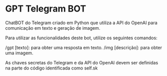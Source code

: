 # GPT Telegram BOT

ChatBOT do Telegram criado em Python que utiliza a API do OpenAI para comunicação em texto e geração de imagem.

Para utilizar as funcionalidades deste bot, utilize os seguintes comandos:


/gpt [texto]: para obter uma resposta em texto.
/img [descrição]: para obter uma imagem.


As chaves secretas do Telegram e da API do OpenAI devem ser definidas na parte do código identificada como self.sk

